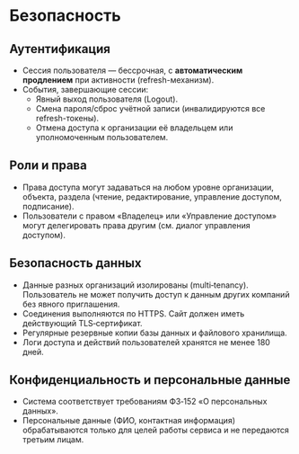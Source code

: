 # Безопасность

## Аутентификация

- Сессия пользователя — бессрочная, с **автоматическим продлением** при активности (refresh-механизм).
- События, завершающие сессии:
  - Явный выход пользователя (Logout).
  - Смена пароля/сброс учётной записи (инвалидируются все refresh-токены).
  - Отмена доступа к организации её владельцем или уполномоченным пользователем.

## Роли и права

- Права доступа могут задаваться на любом уровне организации, объекта, раздела (чтение, редактирование, управление доступом, подписание).
- Пользователи с правом «Владелец» или «Управление доступом» могут делегировать права другим (см. диалог управления доступом).

## Безопасность данных

- Данные разных организаций изолированы (multi‑tenancy). Пользователь не может получить доступ к данным других компаний без явного приглашения.
- Соединения выполняются по HTTPS. Сайт должен иметь действующий TLS‑сертификат.
- Регулярные резервные копии базы данных и файлового хранилища.
- Логи доступа и действий пользователей хранятся не менее 180 дней.

## Конфиденциальность и персональные данные

- Система соответствует требованиям ФЗ‑152 «О персональных данных».
- Персональные данные (ФИО, контактная информация) обрабатываются только для целей работы сервиса и не передаются третьим лицам.

